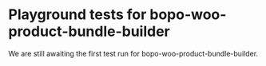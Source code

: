 # Playground tests for bopo-woo-product-bundle-builder
We are still awaiting the first test run for bopo-woo-product-bundle-builder.
